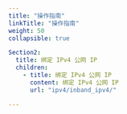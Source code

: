 ```yaml
---
title: "操作指南"
linkTitle: "操作指南"
weight: 50
collapsible: true

Section2:
  title: 绑定 IPv4 公网 IP
  children:
    - title: 绑定 IPv4 公网 IP
      content: 绑定 IPv4 公网 IP
      url: "ipv4/inband_ipv4/"

---
```



<!-- type: "product" 这个参数表明这是一个产品index页面 -->
<!-- section1 为产品index页面 主标题 副标题 video  video_img为视频图片  -->
<!-- section2 为产品index页面 第一个大块的用户文档配置  -->
<!-- section3 为产品index页面 第二个大块的开发者文档配置  -->
<!-- section4 为产品index页面 第三个大块的学习路径配置  -->